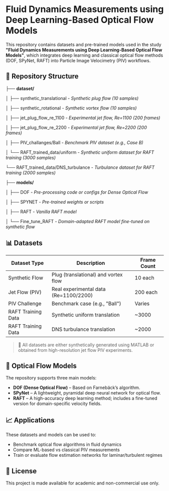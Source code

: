 # Fluid Dynamics Measurements using Deep Learning-Based Optical Flow Models

This repository contains datasets and pre-trained models used in the study **"Fluid Dynamics Measurements using Deep Learning-Based Optical Flow Models"**, which integrates deep learning and classical optical flow methods (DOF, SPyNet, RAFT) into Particle Image Velocimetry (PIV) workflows.

## 📁 Repository Structure

├── **dataset/**

│ ├── synthetic_translational - *Synthetic plug flow (10 samples)*

│ ├── synthetic_rotational - *Synthetic vortex flow (10 samples)*

│ ├── jet_plug_flow_re_1100 - *Experimental jet flow, Re=1100 (200 frames)*

│ ├── jet_plug_flow_re_2200 - *Experimental jet flow, Re=2200 (200 frames)*

│ ├── PIV_challanges/Ball - *Benchmark PIV dataset (e.g., Case B)*

│ └── RAFT_trained_data/uniform - *Synthetic uniform dataset for RAFT training (3000 samples)*

 └── RAFT_trained_data/DNS_turbulance - *Turbulance dataset for RAFT training (2000 samples)*
 

├── **models/**

│ ├── DOF - *Pre-processing code or configs for Dense Optical Flow*

│ ├── SPYNET - *Pre-trained weights or scripts*

│ ├── RAFT - *Vanilla RAFT model*

│ └── Fine_tune_RAFT - *Domain-adapted RAFT model fine-tuned on synthetic flow*


## 📊 Datasets

| Dataset Type       | Description                           | Frame Count |
|------------------- |---------------------------------------|-------------|
| Synthetic Flow     | Plug (translational) and vortex flow  | 10 each     |
| Jet Flow (PIV)     | Real experimental data (Re=1100/2200) | 200 each    |
| PIV Challenge      | Benchmark case (e.g., "Ball")         | Varies      |
| RAFT Training Data | Synthetic uniform translation         | ~3000       |
| RAFT Training Data | DNS turbulance translation            | ~2000       |
> 🧪 All datasets are either synthetically generated using MATLAB or obtained from high-resolution jet flow PIV experiments.

## 🤖 Optical Flow Models

The repository supports three main models:
- **DOF (Dense Optical Flow)** – Based on Farnebäck’s algorithm.
- **SPyNet** – A lightweight, pyramidal deep neural network for optical flow.
- **RAFT** – A high-accuracy deep learning method; includes a fine-tuned version for domain-specific velocity fields.

## 📈 Applications

These datasets and models can be used to:
- Benchmark optical flow algorithms in fluid dynamics
- Compare ML-based vs classical PIV measurements
- Train or evaluate flow estimation networks for laminar/turbulent regimes

## 🧷 License

This project is made available for academic and non-commercial use only.
